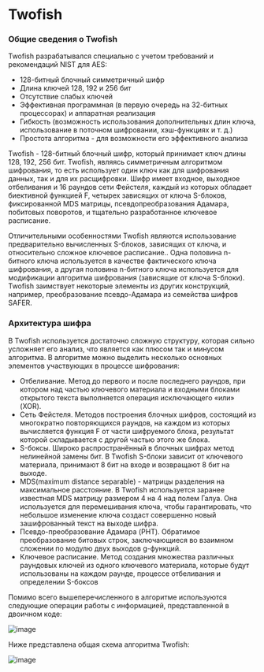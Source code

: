 # Twofish 

### Общие сведения о Twofish

Twofish разрабатывался специально с учетом требований и рекомендаций NIST для AES:  
- 128-битный блочный симметричный шифр  
- Длина ключей 128, 192 и 256 бит  
- Отсутствие слабых ключей  
- Эффективная программная (в первую очередь на 32-битных процессорах) и аппаратная реализация  
- Гибкость (возможность использования дополнительных длин ключа, использование в поточном шифровании, хэш-функциях и т. д.)  
- Простота алгоритма - для возможности его эффективного анализа  

Twofish - 128-битный блочный шифр, который принимает ключ длины 128, 192, 256 бит. Twofish, являясь симметричным алгоритмом шифрования, то есть использует один ключ как для шифрования данных, так и для их расщифровки. Шифр имеет входное, выходное отбеливания и 16 раундов сети Фейстеля, каждый из которых обладает биективной функцией F, четырех зависящих от ключа S-блоков, фиксированной MDS матрицы, псевдопреобразования Адамара, побитовых поворотов, и тщательно разработанное ключевое расписание.  

Отличительными особенностями Twofish являются использование предварительно вычисленных S-блоков, зависящих от ключа, и относительно сложное ключевое расписание.. Одна половина n-битного ключа используется в качестве фактического ключа шифрования, а другая половина n-битного ключа используется для модификации алгоритма шифрования (зависящие от ключа S-блоки). Twofish заимствует некоторые элементы из других конструкций, например, преобразование псевдо-Адамара из семейства шифров SAFER.

### Архитектура шифра

В Twofish используется достаточно сложную структуру, которая сильно усложняет его анализ, что является как плюсом так и минусом алгоритма. В  алгоритме можно выделить несколько основных элементов участвующих в процессе шифрования:
-	Отбеливание. Метод до первого и после последнего раундов, при котором над частью ключевого материала и входными блоками открытого текста выполняется операция исключающего «или» (XOR). 
-	Сеть Фейстеля. Методов построения блочных шифров, состоящий из многократно повторяющихся раундов, на каждом из которых вычисляется функция F от части шифруемого блока, результат которой складывается с другой частью этого же блока. 
-	S-боксы. Широко распространённый в блочных шифрах метод нелинейной замены бит. В Twofish S-блоки зависит от ключевого материала, принимают 8 бит на входе и возвращают 8 бит на выходе.  
-	MDS(maximum distance separable) - матрицы разделения на максимальное расстояние. В Twofish используется заранее известная MDS матрицу размером 4 на 4 над полем Галуа. Она используется для перемешивания ключа, чтобы гарантировать, что небольшое изменение ключа создаст совершенно новый зашифрованный текст на выходе шифра.
-	Псевдо-преобразование Адамара (PHT). Обратимое преобразование  битовых строк, заключающиеся во взаимном сложении по модулю двух выходов g-функций.
-	Ключевое расписание.  Метод создания множества различных раундовых ключей из одного ключевого материала, которые будут использованы на каждом раунде, процессе отбеливания и определении S-боксов 

Помимо всего вышеперечисленного в алгоритме используются следующие операции работы c информацией, представленной в двоичном коде:

![image](https://user-images.githubusercontent.com/63969430/190260918-dfba6c3c-1ef6-4c0f-97f6-30a3cb3d194a.png)

Ниже представлена общая схема алгоритма Twofish:

 ![image](https://user-images.githubusercontent.com/63969430/190260937-d8ef6a58-d4ac-4f52-9110-ab161b39bcd9.png)
